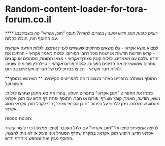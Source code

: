 # Random-content-loader-for-tora-forum.co.il
***רוצים לגלות תוכן חדש ומעניין בפורום לתורה? תוסף "תוכן אקראי" פה בשבילכם!*
**
עם התוסף הזה, תוכלו בקלות:

למצוא נושא אקראי - גלו נושאים מרתקים שעשויים לעניין אתכם.
לגלות הודעה אקראית - קראו הודעות חדשות או ישנות מכל רחבי הפורום.
לגלות מאמר אקראי - הרחיבו את הידע שלכם עם מאמרים.
לגלות קובץ מצורף אקראי - מצאו תמונות, מסמכים או קבצים אחרים שמעשירים את הדיונים בפורום.
לגלות פורום אקראי - טיילו בין פורומים שונים.
לגלות חבר אקראי - הציצו בפרופילים של חברים אקראיים בפורום.

**התוסף משתלב כתפריט באתר בעצוב דומה לתפריטים הקיימים.
**
השימוש בתוסף פשוט וקל:

פתחו את התפריט "תוכן אקראי" בתפריט העליון.
בחרו את סוג התוכן שתרצו לגלות: נושא, הודעה, מאמר, קובץ מצורף, פורום או חבר.
התוסף יפתח דף חדש עם תוכן אקראי מהסוג שבחרתם.
ניתן ללחוץ על כפתור "תוכן אקראי עצמו", כדי לקבל תוכן אקראי מסוג אקראי.



תכונות נוספות:

לחיצה אמצעית: לחצו על "תוכן אקראי" עם גלגל העכבר (לחצן אמצעי) כדי ליצור קישור אקראי חדש.
חיפוש תוכן אקראי: במקרה שהדף המוגרל אינו פעיל או לא ניתן להצגה, התוסף מבין זאת ומחפש מיד דף חדש.
